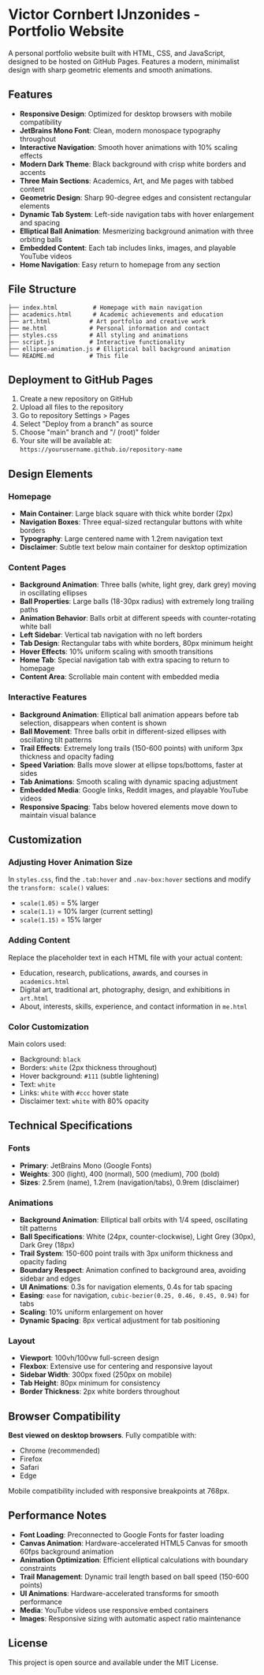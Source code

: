 # Victor Cornbert IJnzonides - Portfolio Website

A personal portfolio website built with HTML, CSS, and JavaScript, designed to be hosted on GitHub Pages. Features a modern, minimalist design with sharp geometric elements and smooth animations.

## Features

- **Responsive Design**: Optimized for desktop browsers with mobile compatibility
- **JetBrains Mono Font**: Clean, modern monospace typography throughout
- **Interactive Navigation**: Smooth hover animations with 10% scaling effects
- **Modern Dark Theme**: Black background with crisp white borders and accents
- **Three Main Sections**: Academics, Art, and Me pages with tabbed content
- **Geometric Design**: Sharp 90-degree edges and consistent rectangular elements
- **Dynamic Tab System**: Left-side navigation tabs with hover enlargement and spacing
- **Elliptical Ball Animation**: Mesmerizing background animation with three orbiting balls
- **Embedded Content**: Each tab includes links, images, and playable YouTube videos
- **Home Navigation**: Easy return to homepage from any section

## File Structure

```
├── index.html          # Homepage with main navigation
├── academics.html      # Academic achievements and education
├── art.html           # Art portfolio and creative work
├── me.html            # Personal information and contact
├── styles.css         # All styling and animations
├── script.js          # Interactive functionality
├── ellipse-animation.js # Elliptical ball background animation
└── README.md          # This file
```

## Deployment to GitHub Pages

1. Create a new repository on GitHub
2. Upload all files to the repository
3. Go to repository Settings > Pages
4. Select "Deploy from a branch" as source
5. Choose "main" branch and "/ (root)" folder
6. Your site will be available at: `https://yourusername.github.io/repository-name`

## Design Elements

### Homepage
- **Main Container**: Large black square with thick white border (2px)
- **Navigation Boxes**: Three equal-sized rectangular buttons with white borders
- **Typography**: Large centered name with 1.2rem navigation text
- **Disclaimer**: Subtle text below main container for desktop optimization

### Content Pages
- **Background Animation**: Three balls (white, light grey, dark grey) moving in oscillating ellipses
- **Ball Properties**: Large balls (18-30px radius) with extremely long trailing paths
- **Animation Behavior**: Balls orbit at different speeds with counter-rotating white ball
- **Left Sidebar**: Vertical tab navigation with no left borders
- **Tab Design**: Rectangular tabs with white borders, 80px minimum height
- **Hover Effects**: 10% uniform scaling with smooth transitions
- **Home Tab**: Special navigation tab with extra spacing to return to homepage
- **Content Area**: Scrollable main content with embedded media

### Interactive Features
- **Background Animation**: Elliptical ball animation appears before tab selection, disappears when content is shown
- **Ball Movement**: Three balls orbit in different-sized ellipses with oscillating tilt patterns
- **Trail Effects**: Extremely long trails (150-600 points) with uniform 3px thickness and opacity fading
- **Speed Variation**: Balls move slower at ellipse tops/bottoms, faster at sides
- **Tab Animations**: Smooth scaling with dynamic spacing adjustment
- **Embedded Media**: Google links, Reddit images, and playable YouTube videos
- **Responsive Spacing**: Tabs below hovered elements move down to maintain visual balance

## Customization

### Adjusting Hover Animation Size
In `styles.css`, find the `.tab:hover` and `.nav-box:hover` sections and modify the `transform: scale()` values:
- `scale(1.05)` = 5% larger
- `scale(1.1)` = 10% larger (current setting)
- `scale(1.15)` = 15% larger

### Adding Content
Replace the placeholder text in each HTML file with your actual content:
- Education, research, publications, awards, and courses in `academics.html`
- Digital art, traditional art, photography, design, and exhibitions in `art.html`
- About, interests, skills, experience, and contact information in `me.html`

### Color Customization
Main colors used:
- Background: `black`
- Borders: `white` (2px thickness throughout)
- Hover background: `#111` (subtle lightening)
- Text: `white`
- Links: `white` with `#ccc` hover state
- Disclaimer text: `white` with 80% opacity

## Technical Specifications

### Fonts
- **Primary**: JetBrains Mono (Google Fonts)
- **Weights**: 300 (light), 400 (normal), 500 (medium), 700 (bold)
- **Sizes**: 2.5rem (name), 1.2rem (navigation/tabs), 0.9rem (disclaimer)

### Animations
- **Background Animation**: Elliptical ball orbits with 1/4 speed, oscillating tilt patterns
- **Ball Specifications**: White (24px, counter-clockwise), Light Grey (30px), Dark Grey (18px)
- **Trail System**: 150-600 point trails with 3px uniform thickness and opacity fading
- **Boundary Respect**: Animation confined to background area, avoiding sidebar and edges
- **UI Animations**: 0.3s for navigation elements, 0.4s for tab spacing
- **Easing**: `ease` for navigation, `cubic-bezier(0.25, 0.46, 0.45, 0.94)` for tabs
- **Scaling**: 10% uniform enlargement on hover
- **Dynamic Spacing**: 8px vertical adjustment for tab positioning

### Layout
- **Viewport**: 100vh/100vw full-screen design
- **Flexbox**: Extensive use for centering and responsive layout
- **Sidebar Width**: 300px fixed (250px on mobile)
- **Tab Height**: 80px minimum for consistency
- **Border Thickness**: 2px white borders throughout

## Browser Compatibility

**Best viewed on desktop browsers**. Fully compatible with:
- Chrome (recommended)
- Firefox
- Safari
- Edge

Mobile compatibility included with responsive breakpoints at 768px.

## Performance Notes

- **Font Loading**: Preconnected to Google Fonts for faster loading
- **Canvas Animation**: Hardware-accelerated HTML5 Canvas for smooth 60fps background animation
- **Animation Optimization**: Efficient elliptical calculations with boundary constraints
- **Trail Management**: Dynamic trail length based on ball speed (150-600 points)
- **UI Animations**: Hardware-accelerated transforms for smooth performance
- **Media**: YouTube videos use responsive embed containers
- **Images**: Responsive sizing with automatic aspect ratio maintenance

## License

This project is open source and available under the MIT License.